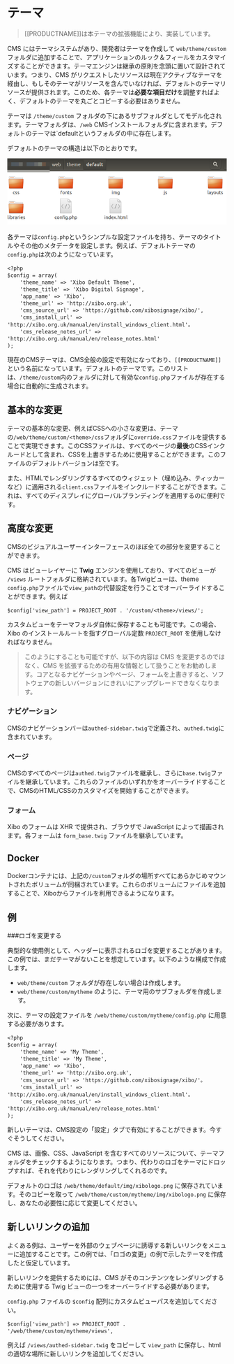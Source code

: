 <!--toc=themes_toc-->

# テーマ

> [[PRODUCTNAME]]は本テーマの拡張機能により、実装しています。

CMS にはテーマシステムがあり、開発者はテーマを作成して `web/theme/custom` フォルダに追加することで、アプリケーションのルック＆フィールをカスタマイズすることができます。テーマエンジンは継承の原則を念頭に置いて設計されています。つまり、CMS がリクエストしたリソースは現在アクティブなテーマを経由し、もしそのテーマがリソースを含んでいなければ、デフォルトのテーマリソースが提供されます。このため、各テーマは**必要な項目だけ**を調整すればよく、デフォルトのテーマを丸ごとコピーする必要はありません。

テーマは `/theme/custom` フォルダの下にあるサブフォルダとしてモデル化されます。テーマフォルダは、`/web` CMSインストールフォルダに含まれます。デフォルトのテーマは`defaultというフォルダの中に存在します。

デフォルトのテーマの構造は以下のとおりです。

![Folder Structure](img/folder_structure.png)

各テーマは`config.php`というシンプルな設定ファイルを持ち、テーマのタイトルやその他のメタデータを設定します。例えば、デフォルトテーマの`config.php`は次のようになっています。

```
<?php
$config = array(
    'theme_name' => 'Xibo Default Theme',
    'theme_title' => 'Xibo Digital Signage',
    'app_name' => 'Xibo',
    'theme_url' => 'http://xibo.org.uk',
    'cms_source_url' => 'https://github.com/xibosignage/xibo/',
    'cms_install_url' => 'http://xibo.org.uk/manual/en/install_windows_client.html'。
    'cms_release_notes_url' => 'http://xibo.org.uk/manual/en/release_notes.html'
);
```

現在のCMSテーマは、CMS全般の設定で有効になっており、`[[PRODUCTNAME]]`という名前になっています。デフォルトのテーマです。このリストは、`/theme/custom`内のフォルダに対して有効な`config.php`ファイルが存在する場合に自動的に生成されます。


## 基本的な変更

テーマの基本的な変更、例えばCSSへの小さな変更は、テーマの`/web/theme/custom/<theme>/css`フォルダに`override.css`ファイルを提供することで実現できます。このCSSファイルは、すべてのページの**最後**のCSSインクルードとして含まれ、CSSを上書きするために使用することができます。このファイルのデフォルトバージョンは空です。

また、HTMLでレンダリングするすべてのウィジェット（埋め込み、ティッカーなど）に適用される`client.css`ファイルをインクルードすることができます。これは、すべてのディスプレイにグローバルブランディングを適用するのに便利です。

## 高度な変更

CMSのビジュアルユーザーインターフェースのほぼ全ての部分を変更することができます。

CMS はビューレイヤーに **Twig** エンジンを使用しており、すべてのビューが `/views` ルートフォルダに格納されています。各Twigビューは、theme `config.php`ファイルで`view_path`の代替設定を行うことでオーバーライドすることができます。例えば

```
$config['view_path'] = PROJECT_ROOT . '/custom/<theme>/views/';
```

カスタムビューをテーマフォルダ自体に保存することも可能です。この場合、Xibo のインストールルートを指すグローバル定数 `PROJECT_ROOT` を使用しなければなりません。

> このようにすることも可能ですが、以下の内容は CMS を変更するのではなく、CMS を拡張するための有用な情報として扱うことをお勧めします。コアとなるナビゲーションやページ、フォームを上書きすると、ソフトウェアの新しいバージョンにきれいにアップグレードできなくなります。

### ナビゲーション

CMSのナビゲーションバーは`authed-sidebar.twig`で定義され、`authed.twig`に含まれています。

### ページ

CMSのすべてのページは`authed.twig`ファイルを継承し、さらに`base.twig`ファイルを継承しています。これらのファイルのいずれかをオーバーライドすることで、CMSのHTML/CSSのカスタマイズを開始することができます。

### フォーム
Xibo のフォームは XHR で提供され、ブラウザで JavaScript によって描画されます。各フォームは `form_base.twig` ファイルを継承しています。

## Docker

Dockerコンテナには、上記の`/custom`フォルダの場所すべてにあらかじめマウントされたボリュームが同梱されています。これらのボリュームにファイルを追加することで、Xiboからファイルを利用できるようになります。

## 例

###ロゴを変更する

典型的な使用例として、ヘッダーに表示されるロゴを変更することがあります。この例では、まだテーマがないことを想定しています。以下のような構成で作成します。

- `web/theme/custom` フォルダが存在しない場合は作成します。
- `web/theme/custom/mytheme` のように、テーマ用のサブフォルダを作成します。

次に、テーマの設定ファイルを `/web/theme/custom/mytheme/config.php` に用意する必要があります。

```
<?php
$config = array(
    'theme_name' => 'My Theme',
    'theme_title' => 'My Theme',
    'app_name' => 'Xibo',
    'theme_url' => 'http://xibo.org.uk',
    'cms_source_url' => 'https://github.com/xibosignage/xibo/'。
    'cms_install_url' => 'http://xibo.org.uk/manual/en/install_windows_client.html'。
    'cms_release_notes_url' => 'http://xibo.org.uk/manual/en/release_notes.html'
);
```

新しいテーマは、CMS設定の「設定」タブで有効にすることができます。今すぐそうしてください。

CMS は、画像、CSS、JavaScript を含むすべてのリソースについて、テーマフォルダをチェックするようになります。つまり、代わりのロゴをテーマにドロップすれば、それを代わりにレンダリングしてくれるのです。

デフォルトのロゴは `/web/theme/default/img/xibologo.png` に保存されています。そのコピーを取って `/web/theme/custom/mytheme/img/xibologo.png` に保存し、あなたの必要性に応じて変更してください。

## 新しいリンクの追加
よくある例は、ユーザーを外部のウェブページに誘導する新しいリンクをメニューに追加することです。この例では、「ロゴの変更」の例で示したテーマを作成したと仮定しています。

新しいリンクを提供するためには、CMS がそのコンテンツをレンダリングするために使用する Twig ビューの一つをオーバーライドする必要があります。

`config.php` ファイルの `$config` 配列にカスタムビューパスを追加してください。

```
$config['view_path'] => PROJECT_ROOT . '/web/theme/custom/mytheme/views',
```

例えば `/views/authed-sidebar.twig` をコピーして `view_path` に保存し、html の適切な場所に新しいリンクを追加してください。
